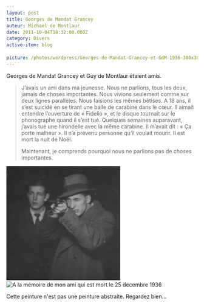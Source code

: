 ```yaml
---
layout: post
title: Georges de Mandat Grancey
auteur: Michael de Montlaur
date: 2011-10-04T18:32:00.000Z
category: Divers
active-item: blog

picture: /photos/wordpress/Georges-de-Mandat-Grancey-et-GdM-1936-300x300.jpg
---
```

Georges de Mandat Grancey et Guy de Montlaur étaient amis.

> J’avais un ami dans ma jeunesse. Nous ne parlions, tous les deux,  jamais de choses importantes. Nous vivions seulement comme sur deux  lignes parallèles. Nous faisions les mêmes bêtises. A 18 ans, il s’est  suicidé en se tirant une balle de carabine dans le cœur. Il aimait  entendre l’ouverture de « Fidelio », et le disque tournait sur le  phonographe quand il s’est tué. Quelques semaines auparavant, j’avais  tué une hirondelle avec la même carabine. Il m’avait dit : « Ça porte  malheur ». Il n’a prévenu personne qu’il voulait mourir. Il est mort la  nuit de Noël.  
>
> Maintenant, je comprends pourquoi nous ne parlions pas de choses importantes.

<!--more-->

<img src="/photos/wordpress/Georges-de-Mandat-Grancey-et-GdM-1936-300x300.jpg" alt="Georges de Mandat Grancey et GdM 1936">

<img src="/photos/wordpress/A-la-memoire-de-mon-ami-qui-est-mort-le-25-decembre-1936-186x300.jpg" alt="A la mémoire de mon ami qui est mort le 25 decembre 1936">

Cette peinture n'est pas une peinture abstraite. Regardez bien…
